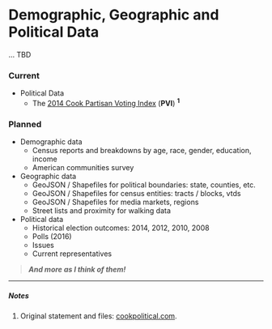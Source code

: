 # Demographic, Geographic and Political Data

… TBD

### Current

- Political Data
  - The [2014 Cook Partisan Voting Index][pvi] (**PVI**) **<sup>1</sup>**

### Planned

- Demographic data
    - Census reports and breakdowns by age, race, gender, education, income
    - American communities survey
- Geographic data
    - GeoJSON / Shapefiles for political boundaries: state, counties, etc.
    - GeoJSON / Shapefiles for census entities: tracts / blocks, vtds
    - GeoJSON / Shapefiles for media markets, regions
    - Street lists and proximity for walking data
- Political data
    - Historical election outcomes: 2014, 2012, 2010, 2008
    - Polls (2016)
    - Issues
    - Current representatives

> ***And more as I think of them!***

---

##### Notes

1.  Original statement and files: [cookpolitical.com][pvi-2014].

<!-- LINKS -->

[pvi]:      https://en.wikipedia.org/wiki/Cook_partisan_voting_index
[pvi-2014]: http://cookpolitical.com/story/5604
